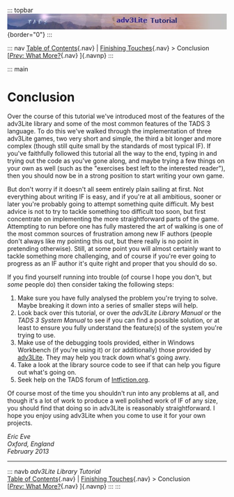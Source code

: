 ::: topbar
![](topbar.jpg){border="0"}
:::

::: nav
[Table of Contents](toc.htm){.nav} \| [Finishing
Touches](finish.htm){.nav} \> Conclusion\
[[*Prev:* What More?](whatmore.htm){.nav} ]{.navnp}
:::

::: main
# Conclusion

Over the course of this tutorial we\'ve introduced most of the features
of the adv3Lite library and some of the most common features of the TADS
3 language. To do this we\'ve walked through the implementation of three
adv3Lite games, two very short and simple, the third a bit longer and
more complex (though still quite small by the standards of most typical
IF). If you\'ve faithfully followed this tutorial all the way to the
end, typing in and trying out the code as you\'ve gone along, and maybe
trying a few things on your own as well (such as the \"exercises best
left to the interested reader\"), then you should now be in a strong
position to start writing your own game.

But don\'t worry if it doesn\'t all seem entirely plain sailing at
first. Not everything about writing IF is easy, and if you\'re at all
ambitious, sooner or later you\'re probably going to attempt something
quite difficult. My best advice is not to try to tackle something too
difficult too soon, but first concentrate on implementing the more
straightforward parts of the game. Attempting to run before one has
fully mastered the art of walking is one of the most common sources of
frustration among new IF authors (people don\'t always like my pointing
this out, but there really is no point in pretending otherwise). Still,
at some point you will almost certainly want to tackle something more
challenging, and of course if you\'re ever going to progress as an IF
author it\'s quite right and proper that you should do so.

If you find yourself running into trouble (of course I hope you don\'t,
but *some* people do) then consider taking the following steps:

1.  Make sure you have fully analysed the problem you\'re trying to
    solve. Maybe breaking it down into a series of smaller steps will
    help.
2.  Look back over this tutorial, or over the *adv3Lite Library Manual*
    or the *TADS 3 System Manual* to see if you can find a possible
    solution, or at least to ensure you fully understand the feature(s)
    of the system you\'re trying to use.
3.  Make use of the debugging tools provided, either in Windows
    Workbench (if you\'re using it) or (or additionally) those provided
    by [adv3Lite](../manual/debug.htm). They may help you track down
    what\'s going awry.
4.  Take a look at the library source code to see if that can help you
    figure out what\'s going on.
5.  Seek help on the TADS forum of
    [Intfiction.org](http://www.intfiction.org/forum/index.php).

Of course most of the time you shouldn\'t run into any problems at all,
and though it\'s a lot of work to produce a well polished work of IF of
any size, you should find that doing so in adv3Lite is reasonably
straightforward. I hope you enjoy using adv3Lite when you come to use it
for your own projects.

*Eric Eve\
Oxford, England\
February 2013*

------------------------------------------------------------------------

::: navb
*adv3Lite Library Tutorial*\
[Table of Contents](toc.htm){.nav} \| [Finishing
Touches](finish.htm){.nav} \> Conclusion\
[[*Prev:* What More?](whatmore.htm){.nav} ]{.navnp}
:::
:::
